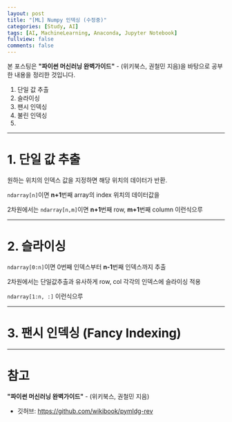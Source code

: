 ```yaml
---
layout: post
title: "[ML] Numpy 인덱싱 (수정중)"
categories: [Study, AI]
tags: [AI, MachineLearning, Anaconda, Jupyter Notebook]
fullview: false
comments: false
---
```


본 포스팅은 **"파이썬 머신러닝 완벽가이드"** - (위키북스, 권철민 지음)을 바탕으로 공부한 내용을 정리한 것입니다.

1. 단일 값 추출
2. 슬라이싱
3. 팬시 인덱싱
4. 불린 인덱싱
5. 

---

# 1. 단일 값 추출

원하는 위치의 인덱스 값을 지정하면 해당 위치의 데이터가 반환.

`ndarray[n]`이면 **n+1**번째 array의 index 위치의 데이터값을

2차원에서는 `ndarray[n,m]`이면 **n+1**번째 row, **m+1**번째 column 이런식으루

---

# 2. 슬라이싱

`ndarray[0:n]`이면 0번째 인덱스부터 **n-1**번째 인덱스까지 추출

2차원에서는 단일값추출과 유사하게 row, col 각각의 인덱스에 슬라이싱 적용

`ndarray[1:n, :]` 이런식으루

---

# 3. 팬시 인덱싱 (Fancy Indexing)



---

# 참고

**"파이썬 머신러닝 완벽가이드"** - (위키북스, 권철민 지음)

- 깃허브: <https://github.com/wikibook/pymldg-rev>